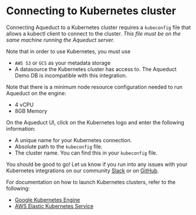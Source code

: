 # Connecting to Kubernetes cluster

Connecting Aqueduct to a Kubernetes cluster requires a `kubeconfig` file that allows a kubectl client to connect to the cluster. *This file must be on the same machine running the Aqueduct server.*

Note that in order to use Kubernetes, you must use
* `AWS S3` or `GCS` as your metadata storage 
*  A datasource the Kubernetes cluster has access to. The Aqueduct Demo DB is incompatible with this integration.

Note that there is a minimum node resource configuration needed to run Aqueduct on the engine: 
* 4 vCPU
* 8GB Memory

On the Aqueduct UI, click on the Kubernetes logo and enter the following information:

* A unique name for your Kubernetes connection.
* Absolute path to the `kubeconfig` file.
* The cluster name. You can find this in your `kubeconfig` file.

You should be good to go! Let us know if you run into any issues with your Kubernetes integrations on our community [Slack](https://slack.aqueducthq.com) or on [GitHub](https://github.com/aqueducthq/aqueduct/issues/new).

For documentation on how to launch Kubernetes clusters, refer to the following:
* [Google Kubernetes Engine](https://cloud.google.com/kubernetes-engine/docs/how-to/creating-a-zonal-cluster)
* [AWS Elastic Kubernetes Service](https://docs.aws.amazon.com/eks/latest/userguide/getting-started.html)
